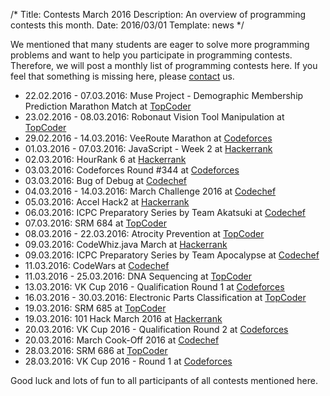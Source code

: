 /*
Title: Contests March 2016
Description: An overview of programming contests this month.
Date: 2016/03/01
Template: news
*/

We mentioned that many students are eager to solve more programming problems and want to help you participate in programming contests. Therefore, we will post a monthly list of programming contests here. If you feel that something is missing here, please [contact](/contact) us.

* 22.02.2016 - 07.03.2016: Muse Project - Demographic Membership Prediction Marathon Match at [TopCoder](https://www.topcoder.com)
* 23.02.2016 - 08.03.2016: Robonaut Vision Tool Manipulation at [TopCoder](https://www.topcoder.com)
* 29.02.2016 - 14.03.2016: VeeRoute Marathon at [Codeforces](http://www.codeforces.com)
* 01.03.2016 - 07.03.2016: JavaScript - Week 2 at [Hackerrank](https://www.hackerrank.com)
* 02.03.2016: HourRank 6 at [Hackerrank](https://www.hackerrank.com)
* 03.03.2016: Codeforces Round #344 at [Codeforces](http://www.codeforces.com)
* 03.03.2016: Bug of Debug at [Codechef](https://www.codechef.com)
* 04.03.2016 - 14.03.2016: March Challenge 2016 at [Codechef](https://www.codechef.com)
* 05.03.2016: Accel Hack2 at [Hackerrank](https://www.hackerrank.com)
* 06.03.2016: ICPC Preparatory Series by Team Akatsuki at [Codechef](https://www.codechef.com)
* 07.03.2016: SRM 684 at [TopCoder](https://www.topcoder.com)
* 08.03.2016 - 22.03.2016: Atrocity Prevention at [TopCoder](https://www.topcoder.com)
* 09.03.2016: CodeWhiz.java March at [Hackerrank](https://www.hackerrank.com)
* 09.03.2016: ICPC Preparatory Series by Team Apocalypse at [Codechef](https://www.codechef.com)
* 11.03.2016: CodeWars at [Codechef](https://www.codechef.com)
* 11.03.2016 - 25.03.2016: DNA Sequencing at [TopCoder](https://www.topcoder.com)
* 13.03.2016: VK Cup 2016 - Qualification Round 1 at [Codeforces](http://www.codeforces.com)
* 16.03.2016 - 30.03.2016: Electronic Parts Classification at [TopCoder](https://www.topcoder.com)
* 19.03.2016: SRM 685 at [TopCoder](https://www.topcoder.com)
* 19.03.2016: 101 Hack March 2016 at [Hackerrank](https://www.hackerrank.com)
* 20.03.2016: VK Cup 2016 - Qualification Round 2 at [Codeforces](http://www.codeforces.com)
* 20.03.2016: March Cook-Off 2016 at [Codechef](https://www.codechef.com)
* 28.03.2016: SRM 686 at [TopCoder](https://www.topcoder.com)
* 28.03.2016: VK Cup 2016 - Round 1 at [Codeforces](http://www.codeforces.com)

Good luck and lots of fun to all participants of all contests mentioned here.

<!--
Sources:
https://judge.in.tum.de/contests
https://www.hackerrank.com/contests
https://www.codechef.com/contests
http://codeforces.com/contests
https://www.topcoder.com/community/events/
https://www.facebook.com/hackercup/
https://code.google.com/codejam/schedule.html
https://hashcode.withgoogle.com/
-->